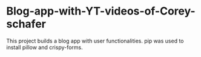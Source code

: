 # Blog-app-with-YT-videos-of-Corey-schafer
This project builds a blog app with user functionalities.
pip was used to install pillow and crispy-forms.
